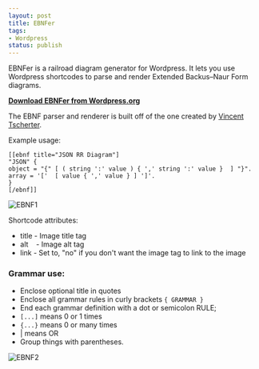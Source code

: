 ```yaml
---
layout: post
title: EBNFer
tags:
- Wordpress
status: publish
---
```

EBNFer is a railroad diagram generator for Wordpress. It lets you use Wordpress shortcodes to parse and render Extended 
Backus–Naur Form diagrams.

<strong><a href="http://wordpress.org/extend/plugins/ebnfer/">Download EBNFer from Wordpress.org</a></strong>

The EBNF parser and renderer is built off of the one created by <a href=" http://karmin.ch/ebnf/index">Vincent Tscherter</a>.

Example usage:

```
[[ebnf title="JSON RR Diagram"]
"JSON" {
object = "{" [ ( string ':' value ) { ',' string ':' value }  ] "}".
array = '['  [ value { ',' value } ] ']'.
}
[/ebnf]]
```

![EBNF1](http://img.netlumination.com/ebnf1.png)

Shortcode attributes:

* title - Image title tag
* alt    - Image alt tag
* link - Set to, "no" if you don't want the image tag to link to the image

### Grammar use:


* Enclose optional title in quotes
* Enclose all grammar rules in curly brackets `{ GRAMMAR }`
* End each grammar definition with a dot or semicolon RULE;
* `[...]` means 0 or 1 times
* `{...}` means 0 or many times
* | means OR
* Group things with parentheses.

![EBNF2](http://img.netlumination.com/ebnf2.png)